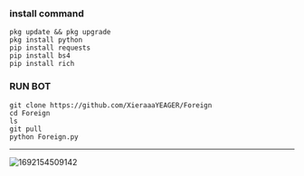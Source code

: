 ### install command
```
pkg update && pkg upgrade
pkg install python
pip install requests
pip install bs4
pip install rich

```
### RUN BOT
```
git clone https://github.com/XieraaaYEAGER/Foreign
cd Foreign
ls
git pull
python Foreign.py
```
------
![1692154509142](https://github.com/AmoureYORA/Foreign/assets/141108240/e9ee1873-4ec4-4406-8bf7-3ce72c479c77)
